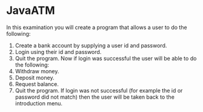 # JavaATM

In this examination you will create a program that allows a user to do the 
following:
  1) Create a bank account by supplying a user id and password.
  2) Login using their id and password.
  3) Quit the program.
Now if login was successful the user will be able to do the following:
  1) Withdraw money.
  2) Deposit money.
  3) Request balance.
  4) Quit the program.
If login was not successful (for example the id or password did not match) 
then the user will be taken back to the introduction menu.
